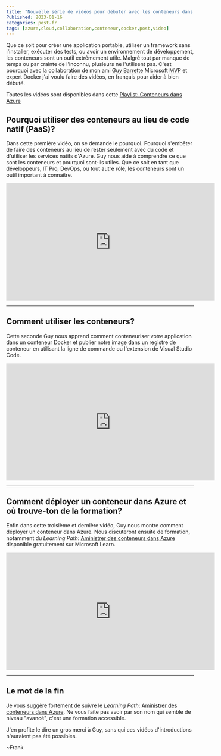 ```yaml
---
title: "Nouvelle série de vidéos pour débuter avec les conteneurs dans Azure" 
Published: 2023-01-16
categories: post-fr
tags: [azure,cloud,collaboration,conteneur,docker,post,video]
---
```


Que ce soit pour créer une application portable, utiliser un framework sans l'installer, exécuter des tests, ou avoir un environnement de développement, les conteneurs sont un outil extrêmement utile. Malgré tout par manque de temps ou par crainte de l'inconnu, plusieurs ne l'utilisent pas. C'est pourquoi avec la collaboration de mon ami [Guy Barrette](https://twitter.com/GuyBarrette) Microsoft [MVP](https://mvp.microsoft.com/en-us/PublicProfile/10512?fullName=Guy%20Barrette) et expert Docker j'ai voulu faire des vidéos, en français pour aider à bien débuté.

Toutes les vidéos sont disponibles dans cette [Playlist: Conteneurs dans Azure](https://www.youtube.com/playlist?list=PLl0dy42acVd-ZpEEoTZupD9Yw7OCCzvTy)

## Pourquoi utiliser des conteneurs au lieu de code natif (PaaS)?

Dans cette première vidéo, on se demande le pourquoi. Pourquoi s'embêter de faire des conteneurs au lieu de rester seulement avec du code et d'utiliser les services natifs d'Azure. Guy nous aide à comprendre ce que sont les conteneurs et pourquoi sont-ils utiles. Que ce soit en tant que développeurs, IT Pro, DevOps, ou tout autre rôle, les conteneurs sont un outil important à connaitre.

<iframe width="560" height="315" src="https://www.youtube.com/embed/2UWtQIBVqVs" frameborder="0" allow="accelerometer; autoplay; clipboard-write; encrypted-media; gyroscope; picture-in-picture" allowfullscreen></iframe>

---

## Comment utiliser les conteneurs?

Cette seconde Guy nous apprend comment conteneuriser votre application dans un conteneur Docker et publier notre image dans un registre de conteneur en utilisant la ligne de commande ou l'extension de Visual Studio Code.

<iframe width="560" height="315" src="https://www.youtube.com/embed/LpjDYnXXtUU" frameborder="0" allow="accelerometer; autoplay; clipboard-write; encrypted-media; gyroscope; picture-in-picture" allowfullscreen></iframe>

---

## Comment déployer un conteneur dans Azure et où trouve-ton de la formation?

Enfin dans cette troisième et dernière vidéo, Guy nous montre comment déployer un conteneur dans Azure. Nous discuteront ensuite de formation, notamment du *Learning Path*: [Aministrer des conteneurs dans Azure](https://learn.microsoft.com/en-gb/training/paths/administer-containers-in-azure/) disponible gratuitement sur Microsoft Learn. 

<iframe width="560" height="315" src="https://www.youtube.com/embed/CmY8AiC9Usc" frameborder="0" allow="accelerometer; autoplay; clipboard-write; encrypted-media; gyroscope; picture-in-picture" allowfullscreen></iframe>

---

## Le mot de la fin

Je vous suggère fortement de suivre le *Learning Path*: [Aministrer des conteneurs dans Azure](https://learn.microsoft.com/en-gb/training/paths/administer-containers-in-azure/). Ne vous faite pas avoir par son nom qui semble de niveau "avancé", c'est une formation accessible. 

J'en profite le dire un gros merci à Guy, sans qui ces vidéos d'introductions n'auraient pas été possibles. 

~Frank